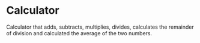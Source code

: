 # Calculator
Calculator that adds, subtracts, multiplies, divides, calculates the remainder of division and calculated the average of the two numbers.
